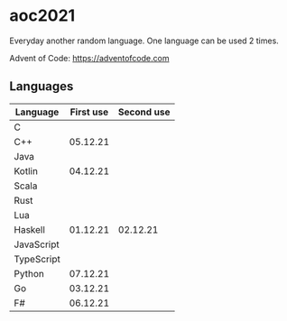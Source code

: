 # aoc2021

Everyday another random language. One language can be used 2 times.

Advent of Code: https://adventofcode.com

## Languages

|  Language  | First use | Second use |
|------------|-----------|------------|
|     C      |           |            |
|    C++     | 05.12.21  |            |
|    Java    |           |            |
|   Kotlin   | 04.12.21  |            |
|   Scala    |           |            |
|    Rust    |           |            |
|    Lua     |           |            |
|  Haskell   | 01.12.21  |  02.12.21  |
| JavaScript |           |            |
| TypeScript |           |            |
|   Python   | 07.12.21  |            |
|     Go     | 03.12.21  |            |
|     F#     | 06.12.21  |            |
